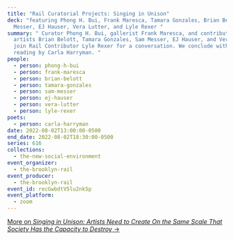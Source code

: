 ```yaml
---
title: "Rail Curatorial Projects: Singing in Unison"
deck: "featuring Phong H. Bui, Frank Maresca, Tamara Gonzales, Brian Belott, Sam
  Messer, EJ Hauser, Vera Lutter, and Lyle Rexer "
summary: " Curator Phong H. Bui, gallerist Frank Maresca, and contributing
  artists Brian Belott, Tamara Gonzales, Sam Messer, EJ Hauser, and Vera Lutter,
  join Rail Contributor Lyle Rexer for a conversation. We conclude with a poetry
  reading by Carla Harryman. "
people:
  - person: phong-h-bui
  - person: frank-maresca
  - person: brian-belott
  - person: tamara-gonzales
  - person: sam-messer
  - person: ej-hauser
  - person: vera-lutter
  - person: lyle-rexer
poets:
  - person: carla-harryman
date: 2022-08-02T13:00:00-0500
end_date: 2022-08-02T18:30:00-0500
series: 616
collections:
  - the-new-social-environment
event_organizer:
  - the-brooklyn-rail
event_producer:
  - the-brooklyn-rail
event_id: recGwbdtV5lu2nk5p
event_platform:
  - zoom
---
```

[More on *Singing in Unison: Artists Need to Create On the Same Scale That Society Has the Capacity to Destroy* →](https://brooklynrail.org/2022/06/art/Singing-in-Unison-Artists-Need-to-Create-On-the-Same-Scale-That-Society-Has-the-Capacity-to-Destroy)